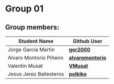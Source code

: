 Group 01
==================

## Group members:

| Student Name            |Github User                                                  
|-------------------------|-------------------------------|
| Jorge Garcia Martin     | [**gor2000**](https://github.com/gor2000)            |          
| Alvaro Montorio Piñeiro | [**alvaromontorio**](https://github.com/alvaromontorio/)          |
| Valentin Musat          | [**VMusat**](https://github.com/VMusat) |
| Jesus Jerez Ballesteros | [**polkiko**](https://github.com/polkiko)|